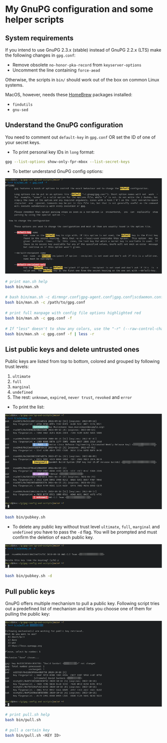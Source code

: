 # My GnuPG configuration and some helper scripts

## System requirements

If you intend to use GnuPG 2.3.x (stable) instead of GnuPG 2.2.x (LTS) make the following changes in `gpg.conf`:

- Remove obsolete `no-honor-pka-record` from `keyserver-options`
- Uncomment the line containing `force-aead`

Otherwise, the scripts in `bin/` should work out of the box on common Linux systems.

MacOS, however, needs these [HomeBrew](https://brew.sh) packages installed:

- `findutils`
- `gnu-sed`

## Understand the GnuPG configuration

You need to comment out `default-key` in `gpg.conf` OR set the ID of one of your secret keys.

- To print personal key IDs in `long` format:

```bash
gpg --list-options show-only-fpr-mbox --list-secret-keys
```

- To better understand GnuPG config options:

![man.sh](assets/man.png)

```bash
# print man.sh help
bash bin/man.sh

# bash bin/man.sh -c dirmngr.conf|gpg-agent.conf|gpg.conf|scdaemon.conf|orAnyOtherGpgConf [-f]
bash bin/man.sh -c /path/to/gpg.conf

# print full manpage with config file options highlighted red
bash bin/man.sh -c gpg.conf -f

# If "less" doesn't to show any colors, use the "-r" (--raw-control-chars) flag
bash bin/man.sh -c gpg.conf -f | less -r
```

## List public keys and delete untrusted ones

Public keys are listed from top to bottom, colored and grouped by following trust levels:

1. `ultimate`
2. `full`
3. `marginal`
4. `undefined`
5. The rest: `unknown`, `expired`, `never trust`, `revoked` and `error`

- To print the list:

![man.sh](assets/list.png)

```bash
bash bin/pubkey.sh
```

- To delete any public key without trust level `ultimate`, `full`, `marginal` and `undefined` you have to pass the `-d` flag. You will be prompted and must confirm the deletion of each public key.

![man.sh](assets/delete.png)

```bash
bash bin/pubkey.sh -d
```

## Pull public keys

GnuPG offers multiple mechanism to pull a public key. Following script tries out a predefined list of mechanism and lets you choose one of them for pulling the public key:

![man.sh](assets/pull.png)

```bash
# print pull.sh help
bash bin/pull.sh

# pull a certain key
bash bin/pull.sh <KEY ID>
```
